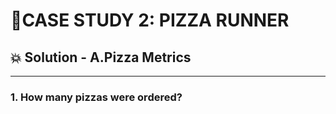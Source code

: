 # 🍕CASE STUDY 2: PIZZA RUNNER 

## 💥 Solution - A.Pizza Metrics
***
### 1. How many pizzas were ordered?


